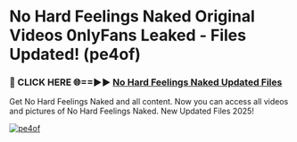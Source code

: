 # No Hard Feelings Naked Original Videos 0nlyFans Leaked - Files Updated! (pe4of)

<h3>🔴 CLICK HERE 🌐==►► <a href="https://tinyurl.com/yckcrads" rel="nofollow">No Hard Feelings Naked Updated Files</a></h3>

Get No Hard Feelings Naked and all content. Now you can access all videos and pictures of No Hard Feelings Naked. New Updated Files 2025!

[![pe4of](https://i.imgur.com/hpKpOFt.gif)](https://tinyurl.com/yckcrads)
